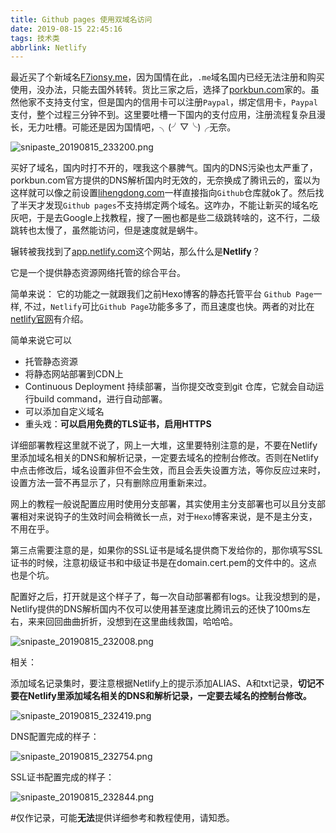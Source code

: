 ```yaml
---
title: Github pages 使用双域名访问
date: 2019-08-15 22:45:16
tags: 技术类
abbrlink: Netlify
---
```


最近买了个新域名[F7ionsy.me](https://f7ionsy.me/)，因为国情在此，`.me`域名国内已经无法注册和购买使用，没办法，只能去国外转转。货比三家之后，选择了[porkbun.com](https://porkbun.com/)家的。虽然他家不支持支付宝，但是国内的信用卡可以注册`Paypal`，绑定信用卡，`Paypal`支付，整个过程三分钟不到。这里要吐槽一下国内的支付应用，注册流程复杂且漫长，无力吐槽。可能还是因为国情吧，╮(╯▽╰)╭无奈。

![snipaste_20190815_233200.png](http://f7ionsy-1251389397.file.myqcloud.com/image/Github%20pages%20%E4%BD%BF%E7%94%A8%E5%8F%8C%E5%9F%9F%E5%90%8D%E8%AE%BF%E9%97%AE/snipaste_20190815_233200.png)

买好了域名，国内时打不开的，嘿我这个暴脾气。国内的DNS污染也太严重了，porkbun.com官方提供的DNS解析国内时无效的，无奈换成了腾讯云的，蛮以为这样就可以像之前设置[lihengdong.com](https://lihengdong.com/)一样直接指向`Github`仓库就ok了。然后找了半天才发现`Github pages`不支持绑定两个域名。这咋办，不能让新买的域名吃灰吧，于是去Google上找教程，搜了一圈也都是些二级跳转啥的，这不行，二级跳转也太慢了，虽然能访问，但是速度就是蜗牛。

辗转被我找到了[app.netlify.com](https://app.netlify.com/)这个网站，那么什么是**Netlify**？

它是一个提供静态资源网络托管的综合平台。

简单来说： 它的功能之一就跟我们之前Hexo博客的静态托管平台 `Github Page`一样, 不过，`Netlify`可比`Github Page`功能多多了，而且速度也快。两者的对比在[netlify官网](https://www.netlify.com/github-pages-vs-netlify/)有介绍。

简单来说它可以

- 托管静态资源
- 将静态网站部署到CDN上
- Continuous Deployment 持续部署，当你提交改变到git 仓库，它就会自动运行build command，进行自动部署。
- 可以添加自定义域名
- 重头戏：**可以启用免费的TLS证书，启用HTTPS**





详细部署教程这里就不说了，网上一大堆，这里要特别注意的是，不要在Netlify里添加域名相关的DNS和解析记录，一定要去域名的控制台修改。否则在Netlify中点击修改后，域名设置非但不会生效，而且会丢失设置方法，等你反应过来时，设置方法一营不再显示了，只有删除应用重新来过。

网上的教程一般说配置应用时使用分支部署，其实使用主分支部署也可以且分支部署相对来说钩子的生效时间会稍微长一点，对于`Hexo`博客来说，是不是主分支，不用在乎。

第三点需要注意的是，如果你的SSL证书是域名提供商下发给你的，那你填写SSL证书的时候，注意初级证书和中级证书是在domain.cert.pem的文件中的。这点也是个坑。



配置好之后，打开就是这个样子了，每一次自动部署都有logs。让我没想到的是，Netlify提供的DNS解析国内不仅可以使用甚至速度比腾讯云的还快了100ms左右，来来回回曲曲折折，没想到在这里曲线救国，哈哈哈。

![snipaste_20190815_232008.png](http://f7ionsy-1251389397.file.myqcloud.com/image/Github%20pages%20%E4%BD%BF%E7%94%A8%E5%8F%8C%E5%9F%9F%E5%90%8D%E8%AE%BF%E9%97%AE/snipaste_20190815_232008.png)

相关：

添加域名记录集时，要注意根据Netlify上的提示添加ALIAS、A和txt记录，**切记不要在Netlify里添加域名相关的DNS和解析记录，一定要去域名的控制台修改。**

![snipaste_20190815_232419.png](http://f7ionsy-1251389397.file.myqcloud.com/image/Github%20pages%20%E4%BD%BF%E7%94%A8%E5%8F%8C%E5%9F%9F%E5%90%8D%E8%AE%BF%E9%97%AE/snipaste_20190815_232419.png)

DNS配置完成的样子：

![snipaste_20190815_232754.png](http://f7ionsy-1251389397.file.myqcloud.com/image/Github%20pages%20%E4%BD%BF%E7%94%A8%E5%8F%8C%E5%9F%9F%E5%90%8D%E8%AE%BF%E9%97%AE/snipaste_20190815_232754.png)

SSL证书配置完成的样子：

![snipaste_20190815_232844.png](http://f7ionsy-1251389397.file.myqcloud.com/image/Github%20pages%20%E4%BD%BF%E7%94%A8%E5%8F%8C%E5%9F%9F%E5%90%8D%E8%AE%BF%E9%97%AE/snipaste_20190815_232844.png)

#仅作记录，可能**无法**提供详细参考和教程使用，请知悉。

